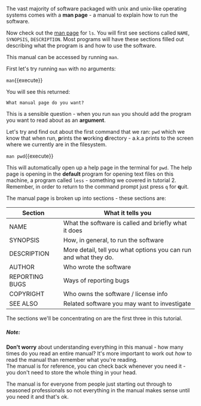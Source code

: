 The vast majority of software packaged with unix and unix-like operating 
systems comes with a **man page** - a manual to explain how to run the software.

Now check out the [man page](https://en.wikipedia.org/wiki/Man_page) for `ls`.
You will first see sections called `NAME`, `SYNOPSIS`, `DESCRIPTION`.  Most 
programs will have these sections filled out describing what the program is and 
how to use the software.

This manual can be accessed by running `man`.

First let's try running `man` with no arguments:

`man`{{execute}}

You will see this returned:

`What manual page do you want?`

This is a sensible question - when you run `man` you should add the program 
you want to read about as an **argument**.

Let's try and find out about the first command that we ran: `pwd` which we 
know that when run, **p**rints the **w**orking **d**irectory - a.k.a prints to 
the screen where we currently are in the filesystem.

`man pwd`{{execute}}

This will automatically open up a help page in the terminal for `pwd`. 
The help page is opening in the **default** program for opening text 
files on this machine, a program called `less` - something we covered in 
tutorial 2. Remember, in order to return to the command prompt just press 
`q` for **q**uit.

The manual page is broken up into sections - these sections are:


|Section| What it tells you|
|--------------|------------------|
|NAME|What the software is called and briefly what it does|
|SYNOPSIS|How, in general, to run the software|
|DESCRIPTION|More detail, tell you what options you can run and what they do.|
|AUTHOR|Who wrote the software|
|REPORTING BUGS| Ways of reporting bugs|
|COPYRIGHT| Who owns the software / license info|
|SEE ALSO| Related software you may want to investigate|


The sections we'll be concentrating on are the first three in this tutorial.  

##### Note:
**Don't worry** about understanding everything in this manual - how many times do 
you read an entire manual?  It's more important to 
work out *how* to read the manual than remember what you're reading.  
The manual is for reference, you can check back whenever you need it - you 
don't need to store the whole thing in your head.  

The manual is for everyone from people just 
starting out through to seasoned professionals so not everything in the 
manual makes sense until you need it and that's ok.  
